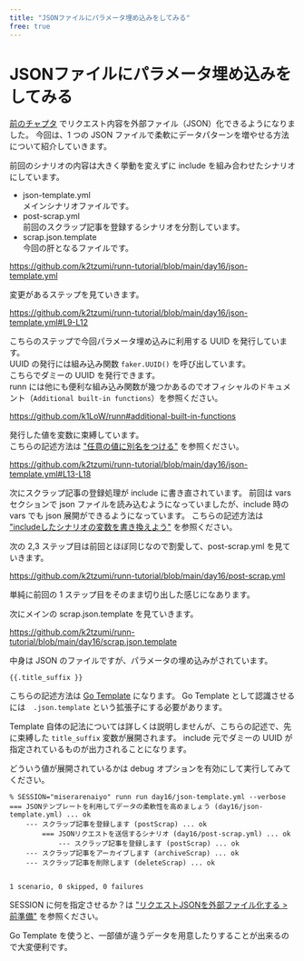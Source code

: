 ```yaml
---
title: "JSONファイルにパラメータ埋め込みをしてみる"
free: true
---
```


# JSONファイルにパラメータ埋め込みをしてみる

[前のチャプタ](https://zenn.dev/katzumi/books/runn-tutorial/viewer/json) でリクエスト内容を外部ファイル（JSON）化できるようになりました。 
今回は、1 つの JSON ファイルで柔軟にデータパターンを増やせる方法について紹介していきます。

前回のシナリオの内容は大きく挙動を変えずに include を組み合わせたシナリオにしています。

* json-template.yml  
メインシナリオファイルです。
* post-scrap.yml  
前回のスクラップ記事を登録するシナリオを分割しています。
* scrap.json.template  
今回の肝となるファイルです。

https://github.com/k2tzumi/runn-tutorial/blob/main/day16/json-template.yml

変更があるステップを見ていきます。

https://github.com/k2tzumi/runn-tutorial/blob/main/day16/json-template.yml#L9-L12

こちらのステップで今回パラメータ埋め込みに利用する UUID を発行しています。  
UUID の発行には組み込み関数 `faker.UUID()` を呼び出しています。  
こちらでダミーの UUID を発行できます。  
runn には他にも便利な組み込み関数が幾つかあるのでオフィシャルのドキュメント（`Additional built-in functions`）を参照ください。  

https://github.com/k1LoW/runn#additional-built-in-functions

発行した値を変数に束縛しています。  
こちらの記述方法は ["任意の値に別名をつける"](https://zenn.dev/katzumi/books/runn-tutorial/viewer/bind) を参照ください。

https://github.com/k2tzumi/runn-tutorial/blob/main/day16/json-template.yml#L13-L18

次にスクラップ記事の登録処理が include に書き直されています。
前回は vars セクションで json ファイルを読み込むようになっていましたが、include 時の vars でも json 展開ができるようになっています。
こちらの記述方法は ["includeしたシナリオの変数を書き換えよう"](https://zenn.dev/katzumi/books/runn-tutorial/viewer/include-vars) を参照ください。

次の 2,3 ステップ目は前回とほぼ同じなので割愛して、post-scrap.yml を見ていきます。


https://github.com/k2tzumi/runn-tutorial/blob/main/day16/post-scrap.yml

単純に前回の 1 ステップ目をそのまま切り出した感じになあります。

次にメインの scrap.json.template を見ていきます。

https://github.com/k2tzumi/runn-tutorial/blob/main/day16/scrap.json.template

中身は JSON のファイルですが、パラメータの埋め込みがされています。

`{{.title_suffix }}`

こちらの記述方法は [Go Template](https://pkg.go.dev/text/template) になります。
Go Template として認識させるには　`.json.template` という拡張子にする必要があります。

Template 自体の記法については詳しくは説明しませんが、こちらの記述で、先に束縛した `title_suffix` 変数が展開されます。
include 元でダミーの UUID が指定されているものが出力されることになります。

どういう値が展開されているかは debug オプションを有効にして実行してみてください。

```console
% SESSION="miserarenaiyo" runn run day16/json-template.yml --verbose
=== JSONテンプレートを利用してデータの柔軟性を高めましょう (day16/json-template.yml) ... ok
    --- スクラップ記事を登録します (postScrap) ... ok
        === JSONリクエストを送信するシナリオ (day16/post-scrap.yml) ... ok
            --- スクラップ記事を登録します (postScrap) ... ok
    --- スクラップ記事をアーカイブします (archiveScrap) ... ok
    --- スクラップ記事を削除します (deleteScrap) ... ok


1 scenario, 0 skipped, 0 failures
```

SESSION に何を指定させるか？は ["リクエストJSONを外部ファイル化する > 前準備"](https://zenn.dev/katzumi/books/runn-tutorial/viewer/json#前準備) を参照ください。

Go Template を使うと、一部値が違うデータを用意したりすることが出来るので大変便利です。


